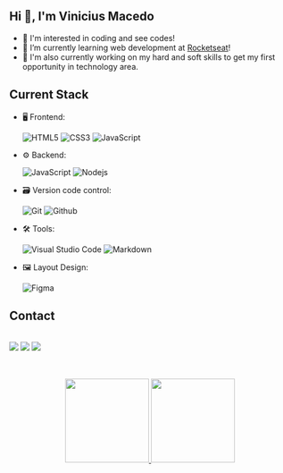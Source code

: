 ## Hi 🖖, I'm Vinicius Macedo

- 👀 I'm interested in coding and see codes!
- 🌱 I’m currently learning web development at [Rocketseat](https://www.rocketseat.com.br/)! 
- 🔭 I'm also currently working on my hard and soft skills to get my first opportunity in technology area.

## Current Stack
  
- 🖥 Frontend: 

   <img src="https://img.shields.io/badge/-HTML5-585858?logo=html5&logoColor=E34F26" alt="HTML5">
   <img src="https://img.shields.io/badge/-CSS3-585858?logo=css3&logoColor=1572B6" alt="CSS3">
   <img src="https://img.shields.io/badge/-JavaScript-585858?logo=javascript&logoColor=F7DF1E" alt="JavaScript">

- ⚙ Backend: 
  
  <img src="https://img.shields.io/badge/-JavaScript-585858?logo=javascript&logoColor=F7DF1E" alt="JavaScript">
  <img src="https://img.shields.io/badge/NodeJS-585858?logo=node.js&logoColor=6DA55F" alt="Nodejs">
  
- 🗃 Version code control: 

  <img src="https://img.shields.io/badge/-Git-585858?logo=git&logoColor=F05032" alt="Git">
  <img src="https://img.shields.io/badge/-GitHub-585858?logo=github&logoColor=FFFFFF" alt="Github">

- 🛠️ Tools: 
  
  <img src="https://img.shields.io/badge/-VSCode-585858?logo=visual-studio-code&logoColor=007ACC" alt="Visual Studio Code">
  <img src="https://img.shields.io/badge/-Markdown-585858?logo=markdown&logoColor=FFFFFF" alt="Markdown">

- 🖼 Layout Design: 

  <img src="https://img.shields.io/badge/Figma-585858?logo=figma&logoColor=F24E1E" alt="Figma"> 

## Contact

<div> 
  <br/>
  <a href = "mailto:macedo.vp@gmail.com"><img src="https://img.shields.io/badge/-Gmail-%23333?style=for-the-badge&logo=gmail&logoColor=EA4335" target="_blank"></a>
  <a href="https://www.linkedin.com/in/vinicius-macedop/" target="_blank" ><img src="https://img.shields.io/badge/-Linkedin-0A66C2?style=for-the-badge&logo=linkedin&logoColor=white" target="_blank"></a> 
  <a href="https://twitter.com/vinimacedoVMP" target="_blank" ><img src="https://img.shields.io/badge/-twitter-1DA1F2?style=for-the-badge&logo=Twitter&logoColor=white" target="_blank"></a>

</div>

##

<div align="center">
  <br/>
  <a href="https://github.com/Macedovin">
  <img height="150em" src="https://github-readme-stats.vercel.app/api?username=Macedovin&show_icons=true&theme=dark&include_all_commits=false&count_private=true"/>
  <img height="150em" src="https://github-readme-stats.vercel.app/api/top-langs/?username=Macedovin&layout=compact&langs_count=7&theme=dark"/>

</div>

<!---
VMPILUSTRA/VMPILUSTRA is a ✨ special ✨ repository because its `README.md` (this file) appears on your GitHub profile.
You can click the Preview link to take a look at your changes.
--->
